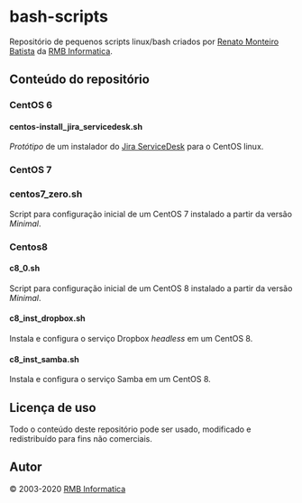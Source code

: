 # bash-scripts

Repositório de pequenos scripts linux/bash criados por [Renato Monteiro Batista](www.renato.ovh) da [RMB Informatica](www.rmbinformatica.com).

## Conteúdo do repositório

### CentOS 6

#### centos-install_jira_servicedesk.sh

*Protótipo* de um instalador do [Jira ServiceDesk](https://www.atlassian.com/br/software/jira/service-desk) para o CentOS linux. 

### CentOS 7

### centos7_zero.sh

Script para configuração inicial de um CentOS 7 instalado a partir da versão *Minimal*.

### Centos8

#### c8_0.sh

Script para configuração inicial de um CentOS 8 instalado a partir da versão *Minimal*.

#### c8_inst_dropbox.sh

Instala e configura o serviço Dropbox *headless* em um CentOS 8.

#### c8_inst_samba.sh

Instala e configura o serviço Samba em um CentOS 8.

## Licença de uso
Todo o conteúdo deste repositório pode ser usado, modificado e redistribuído para fins não comerciais.

## Autor
© 2003-2020 [RMB Informatica](www.rmbinformatica.com)